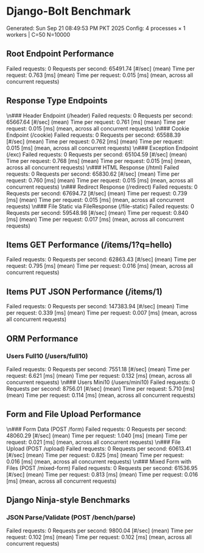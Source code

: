 # Django-Bolt Benchmark
Generated: Sun Sep 21 08:49:53 PM PKT 2025
Config: 4 processes × 1 workers | C=50 N=10000

## Root Endpoint Performance
Failed requests:        0
Requests per second:    65491.74 [#/sec] (mean)
Time per request:       0.763 [ms] (mean)
Time per request:       0.015 [ms] (mean, across all concurrent requests)

## Response Type Endpoints
\n### Header Endpoint (/header)
Failed requests:        0
Requests per second:    65667.64 [#/sec] (mean)
Time per request:       0.761 [ms] (mean)
Time per request:       0.015 [ms] (mean, across all concurrent requests)
\n### Cookie Endpoint (/cookie)
Failed requests:        0
Requests per second:    65588.39 [#/sec] (mean)
Time per request:       0.762 [ms] (mean)
Time per request:       0.015 [ms] (mean, across all concurrent requests)
\n### Exception Endpoint (/exc)
Failed requests:        0
Requests per second:    65104.59 [#/sec] (mean)
Time per request:       0.768 [ms] (mean)
Time per request:       0.015 [ms] (mean, across all concurrent requests)
\n### HTML Response (/html)
Failed requests:        0
Requests per second:    65830.62 [#/sec] (mean)
Time per request:       0.760 [ms] (mean)
Time per request:       0.015 [ms] (mean, across all concurrent requests)
\n### Redirect Response (/redirect)
Failed requests:        0
Requests per second:    67694.72 [#/sec] (mean)
Time per request:       0.739 [ms] (mean)
Time per request:       0.015 [ms] (mean, across all concurrent requests)
\n### File Static via FileResponse (/file-static)
Failed requests:        0
Requests per second:    59548.98 [#/sec] (mean)
Time per request:       0.840 [ms] (mean)
Time per request:       0.017 [ms] (mean, across all concurrent requests)

## Items GET Performance (/items/1?q=hello)
Failed requests:        0
Requests per second:    62863.43 [#/sec] (mean)
Time per request:       0.795 [ms] (mean)
Time per request:       0.016 [ms] (mean, across all concurrent requests)

## Items PUT JSON Performance (/items/1)
Failed requests:        0
Requests per second:    147383.94 [#/sec] (mean)
Time per request:       0.339 [ms] (mean)
Time per request:       0.007 [ms] (mean, across all concurrent requests)

## ORM Performance
### Users Full10 (/users/full10)
Failed requests:        0
Requests per second:    7551.18 [#/sec] (mean)
Time per request:       6.621 [ms] (mean)
Time per request:       0.132 [ms] (mean, across all concurrent requests)
\n### Users Mini10 (/users/mini10)
Failed requests:        0
Requests per second:    8756.01 [#/sec] (mean)
Time per request:       5.710 [ms] (mean)
Time per request:       0.114 [ms] (mean, across all concurrent requests)

## Form and File Upload Performance
\n### Form Data (POST /form)
Failed requests:        0
Requests per second:    48060.29 [#/sec] (mean)
Time per request:       1.040 [ms] (mean)
Time per request:       0.021 [ms] (mean, across all concurrent requests)
\n### File Upload (POST /upload)
Failed requests:        0
Requests per second:    60613.41 [#/sec] (mean)
Time per request:       0.825 [ms] (mean)
Time per request:       0.016 [ms] (mean, across all concurrent requests)
\n### Mixed Form with Files (POST /mixed-form)
Failed requests:        0
Requests per second:    61536.95 [#/sec] (mean)
Time per request:       0.813 [ms] (mean)
Time per request:       0.016 [ms] (mean, across all concurrent requests)

## Django Ninja-style Benchmarks
### JSON Parse/Validate (POST /bench/parse)
Failed requests:        0
Requests per second:    9800.04 [#/sec] (mean)
Time per request:       0.102 [ms] (mean)
Time per request:       0.102 [ms] (mean, across all concurrent requests)
